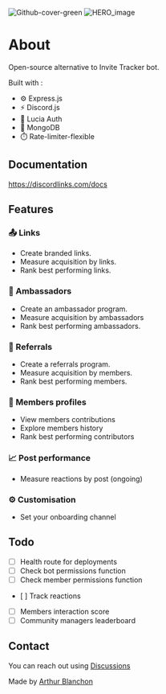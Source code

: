 ![Github-cover-green](https://github.com/user-attachments/assets/8702ba84-330f-4d77-905b-0ac12ca99a9e)
![HERO_image](https://github.com/user-attachments/assets/1cc34b0e-557e-45bf-9fb5-6787f973a5cb)


# About
Open-source alternative to Invite Tracker bot.

Built with : 
- ⚙️ Express.js
- ⚡️ Discord.js
- 🔐 Lucia Auth
- 🌱 MongoDB
- ⏱️ Rate-limiter-flexible
   
## Documentation
https://discordlinks.com/docs

## Features

### 📤 Links
- Create branded links.
- Measure acquisition by links.
- Rank best performing links.

### 📣 Ambassadors
- Create an ambassador program.
- Measure acquisition by ambassadors
- Rank best performing ambassadors.

### 🤝 Referrals
- Create a referrals program.
- Measure acquisition by members.
- Rank best performing members.

### 👤 Members profiles
- View members contributions
- Explore members history
- Rank best performing contributors

### 📈 Post performance
- Measure reactions by post (ongoing)

### ⚙️ Customisation
- Set your onboarding channel


## Todo

- [ ] Health route for deployments  
- [ ] Check bot permissions function  
- [ ] Check member permissions function  
- [ ] Track reactions  
- [ ] Members interaction score  
- [ ] Community managers leaderboard

## Contact

You can reach out using [Discussions](https://github.com/ArthurBlanchon/discordlinks/discussions)
  
Made by [Arthur Blanchon](https://twitter.com/ArthurOnTime) 
